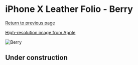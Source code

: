 # iPhone X Leather Folio - Berry

[Return to previous page](/iphone_x)

[High-resolution image from Apple](https://store.storeimages.cdn-apple.com/8756/as-images.apple.com/is/MQRX2?wid=4500&hei=4500&fmt=png)

<div style="width: 512px"><img src="/almost_uncompressed/MQRX2.webp" alt="Berry"></div>

## Under construction
